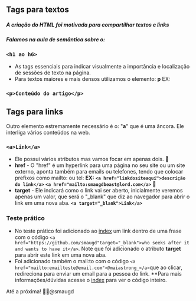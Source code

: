 ## Tags para textos

##### A criação do HTML foi motivada para compartilhar textos e links
  
##### Falamos na aula de semântica sobre o:

### `<h1 ao h6>`

- As tags essenciais para indicar visualmente a importância e localização de sessões de texto na página.
- Para textos maiores e mais densos utilizamos o elemento: **p** EX:

### **`<p>Conteúdo do artigo</p>`**

## Tags para links

 Outro elemento estremamente necessário é o: "**a**" que é uma âncora. Ele interliga vários conteúdos na web.

### `<a>Link</a>`

- Ele possui vários atributos mas vamos focar em apenas dois.
:link:
- **href** - O "href" é um hyperlink para uma página no seu site ou um site externo, aponta também para emails ou telefones, tendo que colocar prefixos como mailto: ou tel:
 **EX:**
**`<a href="linkdositeaqui">descrição do link</a>`**
 **`<a href="mailto:smaugdbeast@lord.com</a>`**
:link:
- **target** - Ele indicará como o link vai ser aberto, inicialmente veremos apenas um valor, que será o "_blank" que diz ao navegador para abrir o link em uma nova aba.
 **`<a target="_blank">Link</a>`**
 
### Teste prático

- No teste prático foi adicionado ao [index](https://github.com/smaugd/Dragon-evolution-/blob/master/Bootcamps/TQI/III%20HTML%205%20E%20CSS3/Site/Curso%20HTML/index.html) um link dentro de uma frase com o código `<a href="https://github.com/smaugd"target="_blank">who seeks after it and wants to have it</a>`. Note que foi adicionado o atributo **target** para abrir este link em uma nova aba.
- Foi adicionado também  o mail:to com o código `<a href="mailto:emailteste@email.com">@maiastrong_</a>`que ao clicar, redireciona para enviar um email para a pessoa do link.
**Para mais informações/dúvidas acesse o [index](https://github.com/smaugd/Dragon-evolution-/blob/master/Bootcamps/TQI/III%20HTML%205%20E%20CSS3/Site/Curso%20HTML/index.html) para ver o código inteiro.

Até a próxima! :wave::dragon:@smaugd
